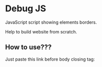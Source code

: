# Debug JS
<p>JavaScript script showing elements borders.</p>
<p>Help to build website from scratch.</p>

<h2>How to use???</h2>
<p>Just paste this link before body closing tag:<p>

<p><script src="https://cholodymedia.github.io/debug/debug.js"></script></p>
